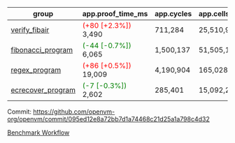 | group | app.proof_time_ms | app.cycles | app.cells_used | leaf.proof_time_ms | leaf.cycles | leaf.cells_used |
| -- | -- | -- | -- | -- | -- | -- |
| [verify_fibair](https://github.com/openvm-org/openvm/blob/benchmark-results/benchmarks-pr/1242/verify_fibair-095ed12e8a72bb7d1a74468c21d25a1a798c4d32.md) |<span style='color: red'>(+80 [+2.3%])</span> 3,490 |  711,284 |  25,510,945 |- | - | - |
| [fibonacci_program](https://github.com/openvm-org/openvm/blob/benchmark-results/benchmarks-pr/1242/fibonacci-095ed12e8a72bb7d1a74468c21d25a1a798c4d32.md) |<span style='color: green'>(-44 [-0.7%])</span> 6,065 |  1,500,137 |  51,505,102 |- | - | - |
| [regex_program](https://github.com/openvm-org/openvm/blob/benchmark-results/benchmarks-pr/1242/regex-095ed12e8a72bb7d1a74468c21d25a1a798c4d32.md) |<span style='color: red'>(+86 [+0.5%])</span> 19,009 |  4,190,904 |  165,028,173 |- | - | - |
| [ecrecover_program](https://github.com/openvm-org/openvm/blob/benchmark-results/benchmarks-pr/1242/ecrecover-095ed12e8a72bb7d1a74468c21d25a1a798c4d32.md) |<span style='color: green'>(-7 [-0.3%])</span> 2,602 |  285,401 |  15,092,297 |- | - | - |


Commit: https://github.com/openvm-org/openvm/commit/095ed12e8a72bb7d1a74468c21d25a1a798c4d32

[Benchmark Workflow](https://github.com/openvm-org/openvm/actions/runs/12889592433)
